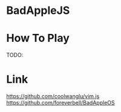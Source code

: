 # BadAppleJS

# How To Play
TODO:

# Link
https://github.com/coolwanglu/vim.js
https://github.com/foreverbell/BadAppleOS
